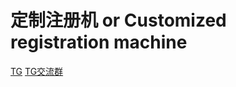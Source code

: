 # 定制注册机 or Customized registration machine
[TG](https://t.me/stack2018)
[TG交流群](https://t.me/+O_Z0hvZKfwBkMWFh)
